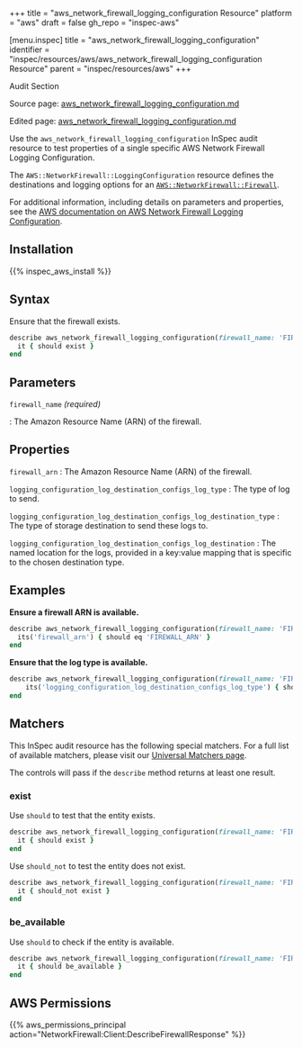 +++
title = "aws_network_firewall_logging_configuration Resource"
platform = "aws"
draft = false
gh_repo = "inspec-aws"

[menu.inspec]
title = "aws_network_firewall_logging_configuration"
identifier = "inspec/resources/aws/aws_network_firewall_logging_configuration Resource"
parent = "inspec/resources/aws"
+++

<div class="admonition-note">
<p class="admonition-note-title">Audit Section</p>
<div class="admonition-note-text">
<p>Source page: <a href="https://github.com/inspec/inspec-aws/blob/main/docs/resources/aws_network_firewall_logging_configuration.md">aws_network_firewall_logging_configuration.md</a></p>
<p>Edited page: <a href="https://github.com/ianmadd/inspec-aws/blob/im/hugo/docs-chef-io/content/inspec/resources/aws_network_firewall_logging_configuration.md">aws_network_firewall_logging_configuration.md</a></p>
</div>
</div>



Use the `aws_network_firewall_logging_configuration` InSpec audit resource to test properties of a single specific AWS Network Firewall Logging Configuration.

The `AWS::NetworkFirewall::LoggingConfiguration` resource defines the destinations and logging options for an [`AWS::NetworkFirewall::Firewall`](https://docs.aws.amazon.com/AWSCloudFormation/latest/UserGuide/aws-resource-networkfirewall-firewall.html).

For additional information, including details on parameters and properties, see the [AWS documentation on AWS Network Firewall Logging Configuration](https://docs.aws.amazon.com/AWSCloudFormation/latest/UserGuide/aws-resource-networkfirewall-loggingconfiguration.html).

## Installation

{{% inspec_aws_install %}}

## Syntax

Ensure that the firewall exists.

```ruby
describe aws_network_firewall_logging_configuration(firewall_name: 'FIREWALL_NAME') do
  it { should exist }
end
```

## Parameters

`firewall_name` _(required)_

: The Amazon Resource Name (ARN) of the firewall.

## Properties

`firewall_arn`
: The Amazon Resource Name (ARN) of the firewall.

`logging_configuration_log_destination_configs_log_type`
: The type of log to send.

`logging_configuration_log_destination_configs_log_destination_type`
: The type of storage destination to send these logs to.

`logging_configuration_log_destination_configs_log_destination`
: The named location for the logs, provided in a key:value mapping that is specific to the chosen destination type.

## Examples

**Ensure a firewall ARN is available.**

```ruby
describe aws_network_firewall_logging_configuration(firewall_name: 'FIREWALL_NAME') do
  its('firewall_arn') { should eq 'FIREWALL_ARN' }
end
```

**Ensure that the log type is available.**

```ruby
describe aws_network_firewall_logging_configuration(firewall_name: 'FIREWALL_NAME') do
    its('logging_configuration_log_destination_configs_log_type') { should eq 'LOG_TYPE' }
end
```

## Matchers

This InSpec audit resource has the following special matchers. For a full list of available matchers, please visit our [Universal Matchers page](https://www.inspec.io/docs/reference/matchers/).

The controls will pass if the `describe` method returns at least one result.

### exist

Use `should` to test that the entity exists.

```ruby
describe aws_network_firewall_logging_configuration(firewall_name: 'FIREWALL_NAME') do
  it { should exist }
end
```

Use `should_not` to test the entity does not exist.

```ruby
describe aws_network_firewall_logging_configuration(firewall_name: 'FIREWALL_NAME') do
  it { should_not exist }
end
```

### be_available

Use `should` to check if the entity is available.

```ruby
describe aws_network_firewall_logging_configuration(firewall_name: 'FIREWALL_NAME') do
  it { should be_available }
end
```

## AWS Permissions

{{% aws_permissions_principal action="NetworkFirewall:Client:DescribeFirewallResponse" %}}
